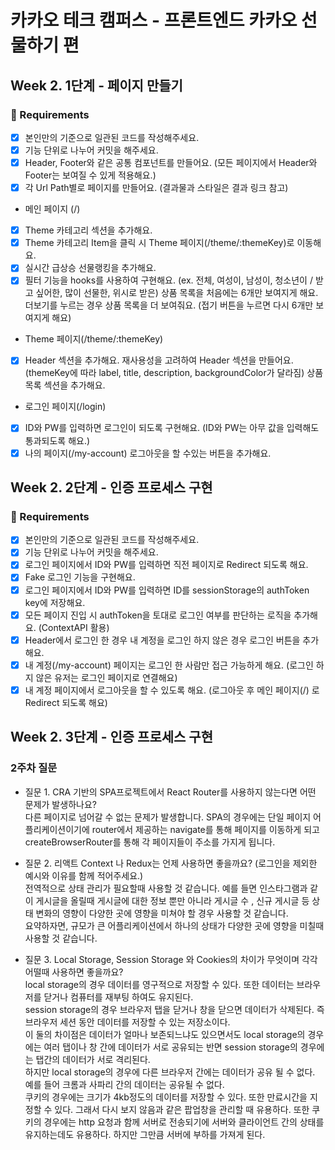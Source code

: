 # 카카오 테크 캠퍼스 - 프론트엔드 카카오 선물하기 편

## Week 2. 1단계 - 페이지 만들기

### 📝 Requirements

- [x] 본인만의 기준으로 일관된 코드를 작성해주세요.
- [x] 기능 단위로 나누어 커밋을 해주세요.
- [x] Header, Footer와 같은 공통 컴포넌트를 만들어요. (모든 페이지에서 Header와 Footer는 보여질 수 있게 적용해요.)
- [x] 각 Url Path별로 페이지를 만들어요. (결과물과 스타일은 결과 링크 참고)
- 메인 페이지 (/)
- [x] Theme 카테고리 섹션을 추가해요.
- [x] Theme 카테고리 Item을 클릭 시 Theme 페이지(/theme/:themeKey)로 이동해요.
- [x] 실시간 급상승 선물랭킹을 추가해요.
- [x] 필터 기능을 hooks를 사용하여 구현해요. (ex. 전체, 여성이, 남성이, 청소년이 / 받고 싶어한, 많이 선물한, 위시로 받은)
      상품 목록을 처음에는 6개만 보여지게 해요. 더보기를 누르는 경우 상품 목록을 더 보여줘요. (접기 버튼을 누르면 다시 6개만 보여지게 해요)
- Theme 페이지(/theme/:themeKey)
- [x] Header 섹션을 추가해요.
      재사용성을 고려하여 Header 섹션을 만들어요. (themeKey에 따라 label, title, description, backgroundColor가 달라짐)
      상품 목록 섹션을 추가해요.
- 로그인 페이지(/login)
- [x] ID와 PW를 입력하면 로그인이 되도록 구현해요. (ID와 PW는 아무 값을 입력해도 통과되도록 해요.)
- [x] 나의 페이지(/my-account)
      로그아웃을 할 수있는 버튼을 추가해요.

## Week 2. 2단계 - 인증 프로세스 구현

### 📝 Requirements

- [x] 본인만의 기준으로 일관된 코드를 작성해주세요.
- [x] 기능 단위로 나누어 커밋을 해주세요.
- [x] 로그인 페이지에서 ID와 PW를 입력하면 직전 페이지로 Redirect 되도록 해요.
- [x] Fake 로그인 기능을 구현해요.
- [x] 로그인 페이지에서 ID와 PW를 입력하면 ID를 sessionStorage의 authToken key에 저장해요.
- [x] 모든 페이지 진입 시 authToken을 토대로 로그인 여부를 판단하는 로직을 추가해요. (ContextAPI 활용)
- [x] Header에서 로그인 한 경우 내 계정을 로그인 하지 않은 경우 로그인 버튼을 추가해요.
- [x] 내 계정(/my-account) 페이지는 로그인 한 사람만 접근 가능하게 해요. (로그인 하지 않은 유저는 로그인 페이지로 연결해요)
- [x] 내 계정 페이지에서 로그아웃을 할 수 있도록 해요. (로그아웃 후 메인 페이지(/) 로 Redirect 되도록 해요)

## Week 2. 3단계 - 인증 프로세스 구현

### 2주차 질문

- 질문 1. CRA 기반의 SPA프로젝트에서 React Router를 사용하지 않는다면 어떤 문제가 발생하나요?<br>
  다른 페이지로 넘어갈 수 없는 문제가 발생합니다. SPA의 경우에는 단일 페이지 어플리케이션이기에 router에서 제공하는 navigate를 통해 페이지를 이동하게 되고 createBrowserRouter를 통해 각 페이지들이 주소를 가지게 됩니다.<br>

- 질문 2. 리액트 Context 나 Redux는 언제 사용하면 좋을까요? (로그인을 제외한 예시와 이유를 함께 적어주세요.) <br>
  전역적으로 상태 관리가 필요할때 사용할 것 같습니다. 예를 들면 인스타그램과 같이 게시글을 올릴때 게시글에 대한 정보 뿐만 아니라 게시글 수 , 신규 게시글 등 상태 변화의 영향이 다양한 곳에 영향을 미쳐야 할 경우 사용할 것 같습니다. <br> 요약하자면, 규모가 큰 어플리케이션에서 하나의 상태가 다양한 곳에 영향을 미칠때 사용할 것 같습니다.<br>

- 질문 3. Local Storage, Session Storage 와 Cookies의 차이가 무엇이며 각각 어떨때 사용하면 좋을까요?<br>
  local storage의 경우 데이터를 영구적으로 저장할 수 있다. 또한 데이터는 브라우저를 닫거나 컴퓨터를 재부팅 하여도 유지된다.<br>
  session storage의 경우 브라우저 탭을 닫거나 창을 닫으면 데이터가 삭제된다. 즉 브라우저 세션 동안 데이터를 저장할 수 있는 저장소이다.<br>
  이 둘의 차이점은 데이터가 얼마나 보존되느냐도 있으면서도 local storage의 경우에는 여러 탭이나 창 간에 데이터가 서로 공유되는 반면 session storage의 경우에는 탭간의 데이터가 서로 격리된다.<br>
  하지만 local storage의 경우에 다른 브라우저 간에는 데이터가 공유 될 수 없다. 예를 들어 크롬과 사파리 간의 데이터는 공유될 수 없다.<br>
  쿠키의 경우에는 크기가 4kb정도의 데이터를 저장할 수 있다. 또한 만료시간을 지정할 수 있다. 그래서 다시 보지 않음과 같은 팝업창을 관리할 때 유용하다. 또한 쿠키의 경우에는 http 요청과 함께 서버로 전송되기에 서버와 클라이언트 간의 상태를 유지하는데도 유용하다. 하지만 그만큼 서버에 부하를 가져게 된다.
